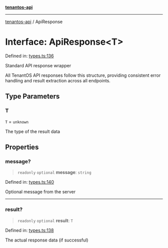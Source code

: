 [**tenantos-api**](../README.md)

***

[tenantos-api](../globals.md) / ApiResponse

# Interface: ApiResponse\<T\>

Defined in: [types.ts:136](https://github.com/shadmanZero/tenantos-api/blob/50bbdae310005a0ca12345f143ddaf8ea2b8ce90/src/types.ts#L136)

Standard API response wrapper

All TenantOS API responses follow this structure, providing consistent
error handling and result extraction across all endpoints.

## Type Parameters

### T

`T` = `unknown`

The type of the result data

## Properties

### message?

> `readonly` `optional` **message**: `string`

Defined in: [types.ts:140](https://github.com/shadmanZero/tenantos-api/blob/50bbdae310005a0ca12345f143ddaf8ea2b8ce90/src/types.ts#L140)

Optional message from the server

***

### result?

> `readonly` `optional` **result**: `T`

Defined in: [types.ts:138](https://github.com/shadmanZero/tenantos-api/blob/50bbdae310005a0ca12345f143ddaf8ea2b8ce90/src/types.ts#L138)

The actual response data (if successful)
